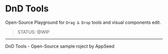 # DnD Tools

Open-Source Playground for `Drag & Drop` tools and visual components edit. 

> STATUS: @WIP 

---
DnD Tools - Open-Source sample roject by AppSeed 
